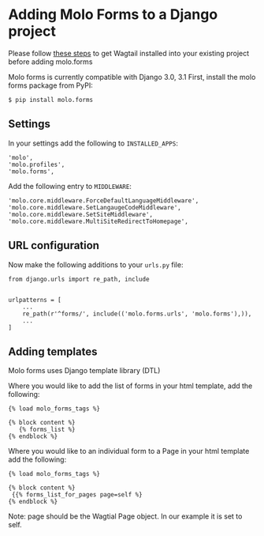 # Adding Molo Forms to a Django project

Please follow [these steps](https://docs.wagtail.io/en/stable/getting_started/integrating_into_django.html) to get Wagtail installed into your existing project before adding molo.forms

Molo forms is currently compatible with Django 3.0, 3.1 First, install the molo forms package from PyPI:
```
$ pip install molo.forms
```

## Settings

In your settings add the following to `INSTALLED_APPS`:
```
'molo',
'molo.profiles',
'molo.forms',
```

Add the following entry to `MIDDLEWARE`:

```
'molo.core.middleware.ForceDefaultLanguageMiddleware',
'molo.core.middleware.SetLangaugeCodeMiddleware',
'molo.core.middleware.SetSiteMiddleware',
'molo.core.middleware.MultiSiteRedirectToHomepage',
```

## URL configuration
Now make the following additions to your `urls.py` file:
```
from django.urls import re_path, include


urlpatterns = [
    ...
    re_path(r'^forms/', include(('molo.forms.urls', 'molo.forms'),)),
    ...
]
```

## Adding templates
Molo forms uses Django template library (DTL)

Where you would like to add the list of forms in your html template, add the following:
```
{% load molo_forms_tags %}

{% block content %}
   {% forms_list %}
{% endblock %}
```

Where you would like to an individual form to a Page in your html template add the following:
```
{% load molo_forms_tags %}

{% block content %}
 {{% forms_list_for_pages page=self %}
{% endblock %}
```
Note: page should be the Wagtial Page object. In our example it is set to self.
